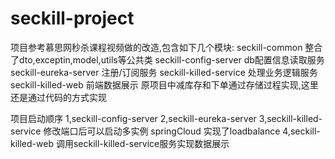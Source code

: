 # seckill-project

项目参考慕思网秒杀课程视频做的改造,包含如下几个模块:
seckill-common 整合了dto,exceptin,model,utils等公共类
seckill-config-server db配置信息读取服务
seckill-eureka-server 注册/订阅服务
seckill-killed-service  处理业务逻辑服务
seckill-killed-web      前端数据展示
原项目中减库存和下单通过存储过程实现,这里还是通过代码的方式实现


项目启动顺序 
1,seckill-config-server
2,seckill-eureka-server
3,seckill-killed-service 修改端口后可以启动多实例 springCloud 实现了loadbalance
4,seckill-killed-web 调用seckill-killed-service服务实现数据展示